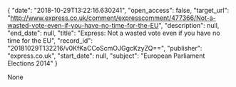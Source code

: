 {
  "date": "2018-10-29T13:22:16.630241", 
  "open_access": false, 
  "target_url": "http://www.express.co.uk/comment/expresscomment/477366/Not-a-wasted-vote-even-if-you-have-no-time-for-the-EU", 
  "description": null, 
  "end_date": null, 
  "title": "Express: Not a wasted vote even if you have no time for the EU", 
  "record_id": "20181029T132216/v0KfKaCCoScmOJGgcKzyZQ==", 
  "publisher": "express.co.uk", 
  "start_date": null, 
  "subject": "European Parliament Elections 2014"
}

None